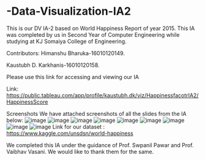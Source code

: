 # -Data-Visualization-IA2
This is our DV IA-2 based on World Happiness Report of year 2015. This IA was completed by us in Second Year of Computer Engineering while studying at KJ Somaiya College of Engineering.

Contributors:
Himanshu Bharuka-16010120149.

Kaustubh D. Karkhanis-16010120158.

Please use this link for accessing and viewing our IA

Link: https://public.tableau.com/app/profile/kaustubh.dk/viz/HappinessfacotrIA2/HappinessScore

Screenshots
We have attached screenshots of all the slides from the IA below:
![image](https://user-images.githubusercontent.com/84191694/144633377-174ef622-3a75-4951-a444-a3fe4a63440f.png)
![image](https://user-images.githubusercontent.com/84191694/144633454-eda0c6fc-25e6-4b3f-a653-6dc619a25af7.png)
![image](https://user-images.githubusercontent.com/84191694/144633487-9bf2fbe8-718a-437e-842d-9c20c0bff9cf.png)
![image](https://user-images.githubusercontent.com/84191694/144633515-03d325d8-941b-4580-a024-f59a0c9b493a.png)
![image](https://user-images.githubusercontent.com/84191694/144633615-272a0708-bf73-4cf0-b17f-e7acef882b93.png)
![image](https://user-images.githubusercontent.com/84191694/144633677-67d0b9ab-523c-43f9-97c6-0172b43f1695.png)
![image](https://user-images.githubusercontent.com/84191694/144633697-9b932539-7f25-48da-a615-a85288ab190b.png)
![image](https://user-images.githubusercontent.com/84191694/144633756-9f25f63a-e6c6-40be-adbf-24be9030e0a3.png)
![image](https://user-images.githubusercontent.com/84191694/144633778-7e3a5cca-fd3c-4ea6-87da-0114baf54308.png)
Link for our dataset : https://www.kaggle.com/unsdsn/world-happiness

We completed this IA under the guidance of Prof. Swpanil Pawar and Prof. Vaibhav Vasani. We would like to thank them for the same.
